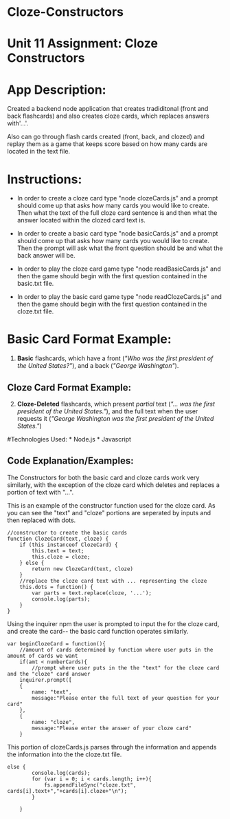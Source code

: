 # Cloze-Constructors
# Unit 11 Assignment: Cloze Constructors

# App Description:

Created a backend node application that creates tradiditonal (front and back flashcards) and also creates cloze cards, which replaces answers with'...'. 

Also can go through flash cards created (front, back, and clozed) and replay them as a game that keeps score based on how many cards are located in the text file.

# Instructions:

* In order to create a cloze card type "node clozeCards.js" and a prompt should come up that asks how many cards you would like to create. Then what the text of the full cloze card sentence is and then what the answer located within the clozed card text is. 

* In order to create a basic card type "node basicCards.js" and a prompt should come up that asks how many cards you would like to create. Then the prompt will ask what the front question should be and what the back answer will be. 

* In order to play the cloze card game type "node readBasicCards.js" and then the game should begin with the first question contained in the basic.txt file. 

* In order to play the basic card game type "node readClozeCards.js" and then the game should begin with the first question contained in the cloze.txt file. 

# Basic Card Format Example:
1. **Basic** flashcards, which have a front (_"Who was the first president of the United States?"_), and a back (_"George Washington"_).

## Cloze Card Format Example:
2. **Cloze-Deleted** flashcards, which present _partial_ text (_"... was the first president of the United States."_), and the full text when the user requests it (_"George Washington was the first president of the United States."_)

#Technologies Used: 
	* Node.js
	* Javascript


## Code Explanation/Examples: 


The Constructors for both the basic card and cloze cards work very similarly, with the exception of the cloze card which deletes and replaces a portion of text with "...". 

This is an example of the constructor function used for the cloze card. As you can see the "text" and "cloze" portions are seperated by inputs and then replaced with dots.

```
//constructor to create the basic cards 
function ClozeCard(text, cloze) {
    if (this instanceof ClozeCard) {
        this.text = text;
        this.cloze = cloze;
    } else {
        return new ClozeCard(text, cloze)
    }
    //replace the cloze card text with ... representing the cloze
    this.dots = function() {
        var parts = text.replace(cloze, '...');
        console.log(parts);
    }
}

```
Using the inquirer npm the user is prompted to input the for the cloze card, and create the card-- the basic card function operates similarly.

```
var beginClozeCard = function(){
	//amount of cards determined by function where user puts in the amount of cards we want
	if(amt < numberCards){
		//prompt where user puts in the the "text" for the cloze card and the "cloze" card answer
	inquirer.prompt([
	{
		name: "text",
		message:"Please enter the full text of your question for your card"
	},
	{
		name: "cloze",
		message:"Please enter the answer of your cloze card"
	}

```
This portion of clozeCards.js parses through the information and appends the information into the the cloze.txt file. 

```
else {
		console.log(cards);
		for (var i = 0; i < cards.length; i++){
			fs.appendFileSync("cloze.txt", cards[i].text+","+cards[i].cloze+"\n");
		}
		
	}

```
